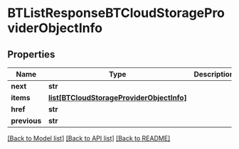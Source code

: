 # BTListResponseBTCloudStorageProviderObjectInfo

## Properties
Name | Type | Description | Notes
------------ | ------------- | ------------- | -------------
**next** | **str** |  | [optional] 
**items** | [**list[BTCloudStorageProviderObjectInfo]**](BTCloudStorageProviderObjectInfo.md) |  | [optional] 
**href** | **str** |  | [optional] 
**previous** | **str** |  | [optional] 

[[Back to Model list]](../README.md#documentation-for-models) [[Back to API list]](../README.md#documentation-for-api-endpoints) [[Back to README]](../README.md)


